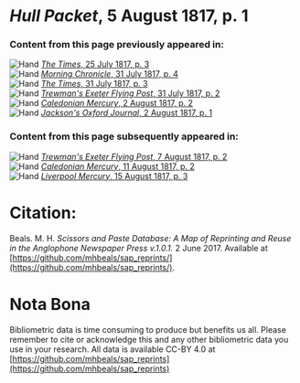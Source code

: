 # *Hull Packet*, 5 August 1817, p. 1  
  
### Content from this page previously appeared in:  
![Hand](http://scissorsandpaste.net/wp-content/uploads/2017/06/smallhandpointer.png) [*The Times*, 25 July 1817, p. 3](https://mhbeals.github.io/sap_html/The-Times/The-Times-25-July-1817-p-3)  
![Hand](http://scissorsandpaste.net/wp-content/uploads/2017/06/smallhandpointer.png) [*Morning Chronicle*, 31 July 1817, p. 4](https://mhbeals.github.io/sap_html/Morning-Chronicle/Morning-Chronicle-31-July-1817-p-4)  
![Hand](http://scissorsandpaste.net/wp-content/uploads/2017/06/smallhandpointer.png) [*The Times*, 31 July 1817, p. 3](https://mhbeals.github.io/sap_html/The-Times/The-Times-31-July-1817-p-3)  
![Hand](http://scissorsandpaste.net/wp-content/uploads/2017/06/smallhandpointer.png) [*Trewman's Exeter Flying Post*, 31 July 1817, p. 2](https://mhbeals.github.io/sap_html/Trewman's-Exeter-Flying-Post/Trewman's-Exeter-Flying-Post-31-July-1817-p-2)  
![Hand](http://scissorsandpaste.net/wp-content/uploads/2017/06/smallhandpointer.png) [*Caledonian Mercury*, 2 August 1817, p. 2](https://mhbeals.github.io/sap_html/Caledonian-Mercury/Caledonian-Mercury-2-August-1817-p-2)  
![Hand](http://scissorsandpaste.net/wp-content/uploads/2017/06/smallhandpointer.png) [*Jackson's Oxford Journal*, 2 August 1817, p. 1](https://mhbeals.github.io/sap_html/Jackson's-Oxford-Journal/Jackson's-Oxford-Journal-2-August-1817-p-1)  
  
### Content from this page subsequently appeared in:  
![Hand](http://scissorsandpaste.net/wp-content/uploads/2017/06/smallhandpointer.png) [*Trewman's Exeter Flying Post*, 7 August 1817, p. 2](https://mhbeals.github.io/sap_html/Trewman's-Exeter-Flying-Post/Trewman's-Exeter-Flying-Post-7-August-1817-p-2)  
![Hand](http://scissorsandpaste.net/wp-content/uploads/2017/06/smallhandpointer.png) [*Caledonian Mercury*, 11 August 1817, p. 2](https://mhbeals.github.io/sap_html/Caledonian-Mercury/Caledonian-Mercury-11-August-1817-p-2)  
![Hand](http://scissorsandpaste.net/wp-content/uploads/2017/06/smallhandpointer.png) [*Liverpool Mercury*, 15 August 1817, p. 3](https://mhbeals.github.io/sap_html/Liverpool-Mercury/Liverpool-Mercury-15-August-1817-p-3)  


# Citation: 

Beals. M. H. *Scissors and Paste Database: A Map of Reprinting and Reuse in the Anglophone Newspaper Press v.1.0.1.* 2 June 2017. Available at [https://github.com/mhbeals/sap_reprints/](https://github.com/mhbeals/sap_reprints/). 

# Nota Bona

Bibliometric data is time consuming to produce but benefits us all. Please remember to cite or acknowledge this and any other bibliometric data you use in your research. All data is available CC-BY 4.0 at [https://github.com/mhbeals/sap_reprints](https://github.com/mhbeals/sap_reprints)